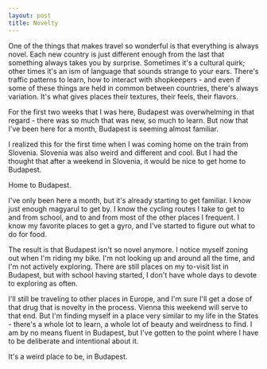 ```yaml
---
layout: post
title: Novelty
---
```


One of the things that makes travel so wonderful is that everything is always novel. Each new country is just different enough from the last that something always takes you by surprise. Sometimes it's a cultural quirk; other times it's an ism of language that sounds strange to your ears. There's traffic patterns to learn, how to interact with shopkeepers - and even if some of these things are held in common between countries, there's always variation. It's what gives places their textures, their feels, their flavors.

For the first two weeks that I was here, Budapest was overwhelming in that regard - there was so much that was new, so much to learn. But now that I've been here for a month, Budapest is seeming almost familiar.

I realized this for the first time when I was coming home on the train from Slovenia. Slovenia was also weird and different and cool. But I had the thought that after a weekend in Slovenia, it would be nice to get home to Budapest.

Home to Budapest.

I've only been here a month, but it's already starting to get familiar. I know just enough magyarul to get by. I know the cycling routes I take to get to and from school, and to and from most of the other places I frequent. I know my favorite places to get a gyro, and I've started to figure out what to do for food.

The result is that Budapest isn't so novel anymore. I notice myself zoning out when I'm riding my bike. I'm not looking up and around all the time, and I'm not actively exploring. There are still places on my to-visit list in Budapest, but with school having started, I don't have whole days to devote to exploring as often.

I'll still be traveling to other places in Europe, and I'm sure I'll get a dose of that drug that is novelty in the process. Vienna this weekend will serve to that end. But I'm finding myself in a place very similar to my life in the States - there's a whole lot to learn, a whole lot of beauty and weirdness to find. I am by no means fluent in Budapest, but I've gotten to the point where I have to be deliberate and intentional about it.

It's a weird place to be, in Budapest.